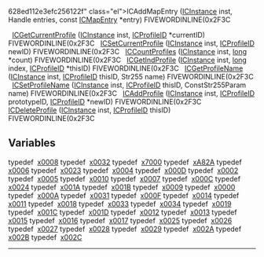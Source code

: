 628ed112e3efc256122f" class="el">ICAddMapEntry</a> (<a href="InternetConfig_8h.md#7b034292a8aa7586587499419e84e11a" class="el">ICInstance</a> inst, Handle entries, const <a href="structICMapEntry.md" class="el">ICMapEntry</a> *entry) FIVEWORDINLINE(0x2F3C</td>
</tr>
<tr>
<td class="memItemLeft" style="text-align: right;" data-nowrap="" data-valign="top"> </td>
<td class="memItemRight" data-valign="bottom"><a href="InternetConfig_8h.md#283dce3546602c23d4d1a88cf396c2bb" class="el">ICGetCurrentProfile</a> (<a href="InternetConfig_8h.md#7b034292a8aa7586587499419e84e11a" class="el">ICInstance</a> inst, <a href="InternetConfig_8h.md#f0aff18710f21247be2fd560301eb4d3" class="el">ICProfileID</a> *currentID) FIVEWORDINLINE(0x2F3C</td>
</tr>
<tr>
<td class="memItemLeft" style="text-align: right;" data-nowrap="" data-valign="top"> </td>
<td class="memItemRight" data-valign="bottom"><a href="InternetConfig_8h.md#3ee17f20d4eac4fc8564adc4a5967a80" class="el">ICSetCurrentProfile</a> (<a href="InternetConfig_8h.md#7b034292a8aa7586587499419e84e11a" class="el">ICInstance</a> inst, <a href="InternetConfig_8h.md#f0aff18710f21247be2fd560301eb4d3" class="el">ICProfileID</a> newID) FIVEWORDINLINE(0x2F3C</td>
</tr>
<tr>
<td class="memItemLeft" style="text-align: right;" data-nowrap="" data-valign="top"> </td>
<td class="memItemRight" data-valign="bottom"><a href="InternetConfig_8h.md#09d86e05528f6fdd73bd894446613281" class="el">ICCountProfiles</a> (<a href="InternetConfig_8h.md#7b034292a8aa7586587499419e84e11a" class="el">ICInstance</a> inst, <a href="Rave_8h.md#f03dc93db7c58a69ed5c83e1fa49cf0e" class="el">long</a> *count) FIVEWORDINLINE(0x2F3C</td>
</tr>
<tr>
<td class="memItemLeft" style="text-align: right;" data-nowrap="" data-valign="top"> </td>
<td class="memItemRight" data-valign="bottom"><a href="InternetConfig_8h.md#186dde254720d9bdeb6fe2b636eced3f" class="el">ICGetIndProfile</a> (<a href="InternetConfig_8h.md#7b034292a8aa7586587499419e84e11a" class="el">ICInstance</a> inst, <a href="Rave_8h.md#f03dc93db7c58a69ed5c83e1fa49cf0e" class="el">long</a> index, <a href="InternetConfig_8h.md#f0aff18710f21247be2fd560301eb4d3" class="el">ICProfileID</a> *thisID) FIVEWORDINLINE(0x2F3C</td>
</tr>
<tr>
<td class="memItemLeft" style="text-align: right;" data-nowrap="" data-valign="top"> </td>
<td class="memItemRight" data-valign="bottom"><a href="InternetConfig_8h.md#b755c2ac518ce408f3ba770345c57b4c" class="el">ICGetProfileName</a> (<a href="InternetConfig_8h.md#7b034292a8aa7586587499419e84e11a" class="el">ICInstance</a> inst, <a href="InternetConfig_8h.md#f0aff18710f21247be2fd560301eb4d3" class="el">ICProfileID</a> thisID, Str255 name) FIVEWORDINLINE(0x2F3C</td>
</tr>
<tr>
<td class="memItemLeft" style="text-align: right;" data-nowrap="" data-valign="top"> </td>
<td class="memItemRight" data-valign="bottom"><a href="InternetConfig_8h.md#66674bbc42d8211efd4f80ca14644c10" class="el">ICSetProfileName</a> (<a href="InternetConfig_8h.md#7b034292a8aa7586587499419e84e11a" class="el">ICInstance</a> inst, <a href="InternetConfig_8h.md#f0aff18710f21247be2fd560301eb4d3" class="el">ICProfileID</a> thisID, ConstStr255Param name) FIVEWORDINLINE(0x2F3C</td>
</tr>
<tr>
<td class="memItemLeft" style="text-align: right;" data-nowrap="" data-valign="top"> </td>
<td class="memItemRight" data-valign="bottom"><a href="InternetConfig_8h.md#888d60bda55922758caf4d59c5aea2d3" class="el">ICAddProfile</a> (<a href="InternetConfig_8h.md#7b034292a8aa7586587499419e84e11a" class="el">ICInstance</a> inst, <a href="InternetConfig_8h.md#f0aff18710f21247be2fd560301eb4d3" class="el">ICProfileID</a> prototypeID, <a href="InternetConfig_8h.md#f0aff18710f21247be2fd560301eb4d3" class="el">ICProfileID</a> *newID) FIVEWORDINLINE(0x2F3C</td>
</tr>
<tr>
<td class="memItemLeft" style="text-align: right;" data-nowrap="" data-valign="top"> </td>
<td class="memItemRight" data-valign="bottom"><a href="InternetConfig_8h.md#1c7a7f7d5ba8d68ae407a7d08013dcbb" class="el">ICDeleteProfile</a> (<a href="InternetConfig_8h.md#7b034292a8aa7586587499419e84e11a" class="el">ICInstance</a> inst, <a href="InternetConfig_8h.md#f0aff18710f21247be2fd560301eb4d3" class="el">ICProfileID</a> thisID) FIVEWORDINLINE(0x2F3C</td>
</tr>
<tr>
<td colspan="2"><br />
&#10;<h2 id="variables">Variables</h2></td>
</tr>
<tr>
<td class="memItemLeft" style="text-align: right;" data-nowrap="" data-valign="top">typedef </td>
<td class="memItemRight" data-valign="bottom"><a href="InternetConfig_8h.md#31ab46da94c939374b8049bfeee6b520" class="el">x0008</a></td>
</tr>
<tr>
<td class="memItemLeft" style="text-align: right;" data-nowrap="" data-valign="top">typedef </td>
<td class="memItemRight" data-valign="bottom"><a href="InternetConfig_8h.md#6457e3973d4a4922b78b2d8280aafd85" class="el">x0032</a></td>
</tr>
<tr>
<td class="memItemLeft" style="text-align: right;" data-nowrap="" data-valign="top">typedef </td>
<td class="memItemRight" data-valign="bottom"><a href="InternetConfig_8h.md#523f1f849f9670e34344c8239faff19e" class="el">x7000</a></td>
</tr>
<tr>
<td class="memItemLeft" style="text-align: right;" data-nowrap="" data-valign="top">typedef </td>
<td class="memItemRight" data-valign="bottom"><a href="InternetConfig_8h.md#fbf3e7b52bb5c1174c05ba0c331f8071" class="el">xA82A</a></td>
</tr>
<tr>
<td class="memItemLeft" style="text-align: right;" data-nowrap="" data-valign="top">typedef </td>
<td class="memItemRight" data-valign="bottom"><a href="InternetConfig_8h.md#6a000187bce1ec830957fd875825b54c" class="el">x0006</a></td>
</tr>
<tr>
<td class="memItemLeft" style="text-align: right;" data-nowrap="" data-valign="top">typedef </td>
<td class="memItemRight" data-valign="bottom"><a href="InternetConfig_8h.md#382ab24f44a8e9dcd438b1c54e8455e3" class="el">x0023</a></td>
</tr>
<tr>
<td class="memItemLeft" style="text-align: right;" data-nowrap="" data-valign="top">typedef </td>
<td class="memItemRight" data-valign="bottom"><a href="InternetConfig_8h.md#d55f134c1c1ed8bdd10c6569917361b5" class="el">x0004</a></td>
</tr>
<tr>
<td class="memItemLeft" style="text-align: right;" data-nowrap="" data-valign="top">typedef </td>
<td class="memItemRight" data-valign="bottom"><a href="InternetConfig_8h.md#57e1c131e00c8ad4af83250eff82a21d" class="el">x000D</a></td>
</tr>
<tr>
<td class="memItemLeft" style="text-align: right;" data-nowrap="" data-valign="top">typedef </td>
<td class="memItemRight" data-valign="bottom"><a href="InternetConfig_8h.md#f96795c2c9951c26c8f676a9ffb92754" class="el">x0002</a></td>
</tr>
<tr>
<td class="memItemLeft" style="text-align: right;" data-nowrap="" data-valign="top">typedef </td>
<td class="memItemRight" data-valign="bottom"><a href="InternetConfig_8h.md#3de11d27dfc9189f2f7ae3b66c6a3510" class="el">x0005</a></td>
</tr>
<tr>
<td class="memItemLeft" style="text-align: right;" data-nowrap="" data-valign="top">typedef </td>
<td class="memItemRight" data-valign="bottom"><a href="InternetConfig_8h.md#795d2f9acd6dae7f1c3fef6685b08a0f" class="el">x0010</a></td>
</tr>
<tr>
<td class="memItemLeft" style="text-align: right;" data-nowrap="" data-valign="top">typedef </td>
<td class="memItemRight" data-valign="bottom"><a href="InternetConfig_8h.md#d8b4b89657ab5f1df9116a32942bbbec" class="el">x0007</a></td>
</tr>
<tr>
<td class="memItemLeft" style="text-align: right;" data-nowrap="" data-valign="top">typedef </td>
<td class="memItemRight" data-valign="bottom"><a href="InternetConfig_8h.md#ab237a6abd604822a4b6167326dad810" class="el">x000C</a></td>
</tr>
<tr>
<td class="memItemLeft" style="text-align: right;" data-nowrap="" data-valign="top">typedef </td>
<td class="memItemRight" data-valign="bottom"><a href="InternetConfig_8h.md#35674931e94daa1de14f565e7ffcc5c8" class="el">x0024</a></td>
</tr>
<tr>
<td class="memItemLeft" style="text-align: right;" data-nowrap="" data-valign="top">typedef </td>
<td class="memItemRight" data-valign="bottom"><a href="InternetConfig_8h.md#c62fe34bff4b2cb062875d33451a9567" class="el">x001A</a></td>
</tr>
<tr>
<td class="memItemLeft" style="text-align: right;" data-nowrap="" data-valign="top">typedef </td>
<td class="memItemRight" data-valign="bottom"><a href="InternetConfig_8h.md#7358d92d52c34ddd695b250239fd3823" class="el">x001B</a></td>
</tr>
<tr>
<td class="memItemLeft" style="text-align: right;" data-nowrap="" data-valign="top">typedef </td>
<td class="memItemRight" data-valign="bottom"><a href="InternetConfig_8h.md#43130df39825e2aada79eb68d836388a" class="el">x0009</a></td>
</tr>
<tr>
<td class="memItemLeft" style="text-align: right;" data-nowrap="" data-valign="top">typedef </td>
<td class="memItemRight" data-valign="bottom"><a href="InternetConfig_8h.md#9f5fd67afc2a7be5a72986f2b3fd64d2" class="el">x0000</a></td>
</tr>
<tr>
<td class="memItemLeft" style="text-align: right;" data-nowrap="" data-valign="top">typedef </td>
<td class="memItemRight" data-valign="bottom"><a href="InternetConfig_8h.md#dc214b7b59cd34859a0c1c73169ad0f3" class="el">x000A</a></td>
</tr>
<tr>
<td class="memItemLeft" style="text-align: right;" data-nowrap="" data-valign="top">typedef </td>
<td class="memItemRight" data-valign="bottom"><a href="InternetConfig_8h.md#9546c1504b40b3c4db0873b242392ccf" class="el">x0031</a></td>
</tr>
<tr>
<td class="memItemLeft" style="text-align: right;" data-nowrap="" data-valign="top">typedef </td>
<td class="memItemRight" data-valign="bottom"><a href="InternetConfig_8h.md#5357f7ee03d4348b6a5ef6984f3afb33" class="el">x000F</a></td>
</tr>
<tr>
<td class="memItemLeft" style="text-align: right;" data-nowrap="" data-valign="top">typedef </td>
<td class="memItemRight" data-valign="bottom"><a href="InternetConfig_8h.md#8c9960e99a33c45fff9f5224b79173a7" class="el">x0014</a></td>
</tr>
<tr>
<td class="memItemLeft" style="text-align: right;" data-nowrap="" data-valign="top">typedef </td>
<td class="memItemRight" data-valign="bottom"><a href="InternetConfig_8h.md#629e7c85887789c61747d66ce9c3f50c" class="el">x0011</a></td>
</tr>
<tr>
<td class="memItemLeft" style="text-align: right;" data-nowrap="" data-valign="top">typedef </td>
<td class="memItemRight" data-valign="bottom"><a href="InternetConfig_8h.md#2a243a8f49afab5b56c7855c6befbb8d" class="el">x0018</a></td>
</tr>
<tr>
<td class="memItemLeft" style="text-align: right;" data-nowrap="" data-valign="top">typedef </td>
<td class="memItemRight" data-valign="bottom"><a href="InternetConfig_8h.md#629cd57b0866af09ce9a1ad5b21564a3" class="el">x0033</a></td>
</tr>
<tr>
<td class="memItemLeft" style="text-align: right;" data-nowrap="" data-valign="top">typedef </td>
<td class="memItemRight" data-valign="bottom"><a href="InternetConfig_8h.md#6b08c501545d4893097ad801623a8410" class="el">x0034</a></td>
</tr>
<tr>
<td class="memItemLeft" style="text-align: right;" data-nowrap="" data-valign="top">typedef </td>
<td class="memItemRight" data-valign="bottom"><a href="InternetConfig_8h.md#fb2e8b0e1055c48447c98ba39f8ad7c6" class="el">x0019</a></td>
</tr>
<tr>
<td class="memItemLeft" style="text-align: right;" data-nowrap="" data-valign="top">typedef </td>
<td class="memItemRight" data-valign="bottom"><a href="InternetConfig_8h.md#4d3635b4d849f96f19ea798a823d166c" class="el">x001C</a></td>
</tr>
<tr>
<td class="memItemLeft" style="text-align: right;" data-nowrap="" data-valign="top">typedef </td>
<td class="memItemRight" data-valign="bottom"><a href="InternetConfig_8h.md#62e3e9cbe6c957463fe076135b4b8667" class="el">x001D</a></td>
</tr>
<tr>
<td class="memItemLeft" style="text-align: right;" data-nowrap="" data-valign="top">typedef </td>
<td class="memItemRight" data-valign="bottom"><a href="InternetConfig_8h.md#a44b35e1e6dc12fc5092ead839acec14" class="el">x0012</a></td>
</tr>
<tr>
<td class="memItemLeft" style="text-align: right;" data-nowrap="" data-valign="top">typedef </td>
<td class="memItemRight" data-valign="bottom"><a href="InternetConfig_8h.md#68a8ed4a23b05478e0cd980c630ef7b1" class="el">x0013</a></td>
</tr>
<tr>
<td class="memItemLeft" style="text-align: right;" data-nowrap="" data-valign="top">typedef </td>
<td class="memItemRight" data-valign="bottom"><a href="InternetConfig_8h.md#98ee3b991678a0fc2cfddac8c0d53aa0" class="el">x0015</a></td>
</tr>
<tr>
<td class="memItemLeft" style="text-align: right;" data-nowrap="" data-valign="top">typedef </td>
<td class="memItemRight" data-valign="bottom"><a href="InternetConfig_8h.md#baacabb5398b1be7fc06255ac0249acb" class="el">x0016</a></td>
</tr>
<tr>
<td class="memItemLeft" style="text-align: right;" data-nowrap="" data-valign="top">typedef </td>
<td class="memItemRight" data-valign="bottom"><a href="InternetConfig_8h.md#98f224015f37070dcb86f158276094fe" class="el">x0017</a></td>
</tr>
<tr>
<td class="memItemLeft" style="text-align: right;" data-nowrap="" data-valign="top">typedef </td>
<td class="memItemRight" data-valign="bottom"><a href="InternetConfig_8h.md#98db39c15f5005d1bc6e167b79ab5967" class="el">x0025</a></td>
</tr>
<tr>
<td class="memItemLeft" style="text-align: right;" data-nowrap="" data-valign="top">typedef </td>
<td class="memItemRight" data-valign="bottom"><a href="InternetConfig_8h.md#a7275f1b0c6514035bf6e053dbfd2c1f" class="el">x0026</a></td>
</tr>
<tr>
<td class="memItemLeft" style="text-align: right;" data-nowrap="" data-valign="top">typedef </td>
<td class="memItemRight" data-valign="bottom"><a href="InternetConfig_8h.md#f0f1bae024c84e0cd3dbd9c911167daf" class="el">x0027</a></td>
</tr>
<tr>
<td class="memItemLeft" style="text-align: right;" data-nowrap="" data-valign="top">typedef </td>
<td class="memItemRight" data-valign="bottom"><a href="InternetConfig_8h.md#b148e968604ec3b46b8f2538c6ad987b" class="el">x0028</a></td>
</tr>
<tr>
<td class="memItemLeft" style="text-align: right;" data-nowrap="" data-valign="top">typedef </td>
<td class="memItemRight" data-valign="bottom"><a href="InternetConfig_8h.md#795d0d21b65b934cdba2f9c27c13e152" class="el">x0029</a></td>
</tr>
<tr>
<td class="memItemLeft" style="text-align: right;" data-nowrap="" data-valign="top">typedef </td>
<td class="memItemRight" data-valign="bottom"><a href="InternetConfig_8h.md#6d1bd3a488e74a95e16971a95f2a6b0c" class="el">x002A</a></td>
</tr>
<tr>
<td class="memItemLeft" style="text-align: right;" data-nowrap="" data-valign="top">typedef </td>
<td class="memItemRight" data-valign="bottom"><a href="InternetConfig_8h.md#6a9dc74ecf0626a427f1ffe02fb5a0b8" class="el">x002B</a></td>
</tr>
<tr>
<td class="memItemLeft" style="text-align: right;" data-nowrap="" data-valign="top">typedef </td>
<td class="memItemRight" data-valign="bottom"><a href="InternetConfig_8h.md#0437bb39d02b20d534ce185daf3ad04c" class="el">x002C</a></td>
</tr>
</tbody>
</table>

------------------------------------------------------------------------

